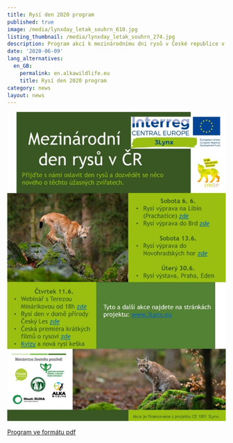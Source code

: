 ```yaml
---
title: Rysí den 2020 program
published: true
image: /media/lynxday_letak_souhrn_610.jpg
listing_thumbnail: /media/lynxday_letak_souhrn_274.jpg
description: Program akcí k mezinárodnímu dni rysů v České republice v roce 2020
date: '2020-06-09'
lang_alternatives:
  en_GB:
    permalink: en.alkawildlife.eu
    title: Rysí den 2020 program
category: news
layout: news
---
```

![](/media/lynxday_letak_souhrn_610.jpg)



[Program ve formátu pdf](</media/leták souhrn CR na web.pdf>)
